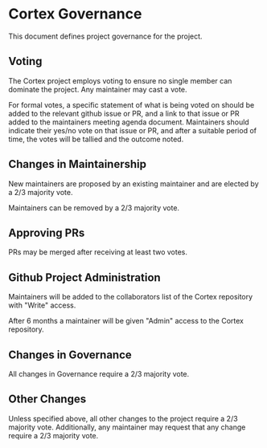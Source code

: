 # Cortex Governance

This document defines project governance for the project.

## Voting

The Cortex project employs voting to ensure no single member can dominate the project. Any maintainer may cast a vote.

For formal votes, a specific statement of what is being voted on should be added to the relevant github issue or PR, and a link to that issue or PR added to the maintainers meeting agenda document.
Maintainers should indicate their yes/no vote on that issue or PR, and after a suitable period of time, the votes will be tallied and the outcome noted.

## Changes in Maintainership

New maintainers are proposed by an existing maintainer and are elected by a 2/3 majority vote.

Maintainers can be removed by a 2/3 majority vote.

## Approving PRs

PRs may be merged after receiving at least two votes.

## Github Project Administration

Maintainers will be added to the collaborators list of the Cortex repository with "Write" access.

After 6 months a maintainer will be given "Admin" access to the Cortex repository.

## Changes in Governance

All changes in Governance require a 2/3 majority vote.

## Other Changes

Unless specified above, all other changes to the project require a 2/3 majority vote.
Additionally, any maintainer may request that any change require a 2/3 majority vote.

